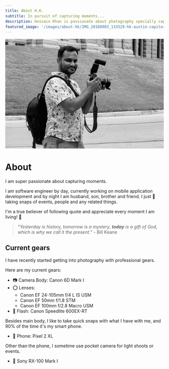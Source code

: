```yaml
---
title: About H.K.
subtitle: In pursuit of capturing moments...
description: Hossain Khan is passionate about photography specially capturing moments. His personal interest is mostly in macro, landscape and candid shots.
featured_image: '/images/about-hk/IMG_20180903_133529-hk-austin-capitor-with-camera-850x600.jpg'
---
```


![](/images/about-hk/IMG_20180903_133529-hk-austin-capitor-with-camera-850x600.jpg)

# About
I am super passionate about capturing moments.

I am software engineer by day, currently working on mobile application development and by night I am husband, son, brother and friend.
I just 💖 taking snaps of events, people and any related things.  

I'm a true believer of following quote and appreciate every moment I am living! 🙏 
> “_Yesterday is history, tomorrow is a mystery, **today** is a gift of God, which is why we call it the present._” - Bill Keane

## Current gears
I have recently started getting into photography with professional gears.

Here are my current gears:
* 📷 Camera Body: Canon 6D Mark I
* ⭕ Lenses: 
  * Canon EF 24-105mm f/4 L IS USM
  * Canon EF 50mm f/1.8 STM
  * Canon EF 100mm f/2.8 Macro USM
* 🔦 Flash: Canon Speedlite 600EX-RT

Besides main body, I like to take quick snaps with what I have with me, 
and 90% of the time it's my smart phone.
* 📱 Phone: Pixel 2 XL

Other than the phone, I sometime use pocket camera for light shoots or events.
* 📸 Sony RX-100 Mark I